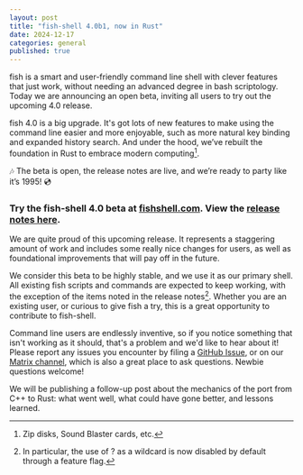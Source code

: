 ```yaml
---
layout: post
title: "fish-shell 4.0b1, now in Rust"
date: 2024-12-17
categories: general
published: true
---
```


fish is a smart and user-friendly command line shell with clever features that just work, without needing an advanced degree in bash scriptology. Today we are announcing an open beta, inviting all users to try out the upcoming 4.0 release.

fish 4.0 is a big upgrade. It's got lots of new features to make using the command line easier and more enjoyable, such as more natural key binding and expanded history search. And under the hood, we’ve rebuilt the foundation in Rust to embrace modern computing[^modern-computing-advancements].

🎶 The beta is open, the release notes are live, and we’re ready to party like it’s 1995! 💿

### Try the fish-shell 4.0 beta at [fishshell.com](https://fishshell.com). View the [release notes here](https://fishshell.com/docs/4.0b1/relnotes.html).

We are quite proud of this upcoming release. It represents a staggering amount of work and includes some really nice changes for users, as well as foundational improvements that will pay off in the future.

We consider this beta to be highly stable, and we use it as our primary shell. All existing fish scripts and commands are expected to keep working, with the exception of the items noted in the release notes[^qmark-no-glob]. Whether you are an existing user, or curious to give fish a try, this is a great opportunity to contribute to fish-shell.

Command line users are endlessly inventive, so if you notice something that isn't working as it should, that's a problem and we'd like to hear about it! Please report any issues you encounter by filing a [GitHub Issue](http://github.com/fish-shell/fish-shell/issues/), or on our [Matrix channel](https://matrix.to/#/#fish-shell:matrix.org), which is also a great place to ask questions. Newbie questions welcome!

We will be publishing a follow-up post about the mechanics of the port from C++ to Rust: what went well, what could have gone better, and lessons learned.

[^modern-computing-advancements]: Zip disks, Sound Blaster cards, etc.
[^qmark-no-glob]: In particular, the use of ? as a wildcard is now disabled by default through a feature flag.

